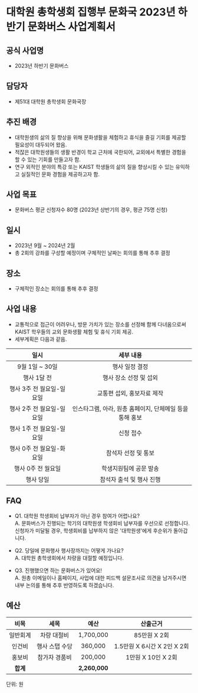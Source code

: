 
대학원 총학생회 집행부 문화국 2023년 하반기 문화버스 사업계획서
===

## 공식 사업명
- 2023년 하반기 문화버스

## 담당자
- 제51대 대학원 총학생회 문화국장

## 추진 배경
- 대학원생의 삶의 질 향상을 위해 문화생활을 체험하고 휴식을 즐길 기회를 제공할 필요성이 대두되어 왔음.
- 적잖은 대학원생들의 생활 반경이 학교 근처에 국한되어, 교외에서 특별한 경험을 할 수 있는 기회를 만들고자 함.
- 연구 외적인 분야의 특강 또는 KAIST 학생들의 삶의 질을 향상시킬 수 있는 유익하고 실질적인 문화 경험을 제공하고자 함.

## 사업 목표
- 문화버스 평균 신청자수 80명 (2023년 상반기의 경우, 평균 75명 신청)

## 일시
- 2023년 9월 ~ 2024년 2월
- 총 2회의 강좌를 구성할 예정이며 구체적인 날짜는 회의를 통해 추후 결정

## 장소
- 구체적인 장소는 회의를 통해 추후 결정

## 사업 내용
- 교통적으로 접근이 어려우나, 방문 가치가 있는 장소를 선정해 함께 다녀옴으로써 KAIST 학우들의 교외 문화생활 체험 및 휴식 기회 제공.
- 세부계획은 다음과 같음.

|  **일시** | **세부 내용** |
|:----------:|:------------:|
|9월 1일 ~ 30일 | 행사 일정 결정 |
|행사 1달 전 | 행사 장소 선정 및 섭외 |
|행사 3주 전 월요일-일요일 | 교통편 섭외, 홍보자료 제작 |
|행사 2주 전 월요일-일요일 | 인스타그램, 아라, 원총 홈페이지, 단체메일 등을 통해 홍보 |
|행사 1주 전 월요일-일요일 | 신청 접수 |
|행사 0주 전 월요일-화요일 | 참석자 선정 및 통보 |
|행사 0주 전 월요일 | 학생지원팀에 공문 발송 |
|행사 당일 | 참석자 출석 및 행사 진행 |

## FAQ
- Q1. 대학원 학생회비 납부자가 아닌 경우 참여가 어렵나요? <br/> A. 문화버스가 진행되는 학기의 대학원생 학생회비 납부자를 우선으로 선정합니다. 신청자가 미달될 경우, 학생회비를 납부하지 않은 '대학원생'에게 후순위가 돌아갑니다.

- Q2. 당일에 문화행사 행사장까지는 어떻게 가나요? <br/> A. 대학원 총학생회에서 차량을 대절할 예정입니다.

- Q3. 진행했으면 하는 문화버스가 있어요! <br/> A. 원총 이메일이나 홈페이지, 사업에 대한 피드백 설문조사로 의견을 남겨주시면 내부 논의를 통해 추후 반영하도록 하겠습니다.


## 예산
|  **비목** |   **세목**   | **예산** | **산출근거** |
|:---------:|:-----------:|:----------:|:----------------:|
| 일반회계 | 차량 대절비     | 1,700,000 | 85만원 X 2회 |
| 인건비   | 행사 스탭 수당 | 360,000   | 1.5만원 X 6시간 X 2인 X 2회       |
| 홍보비   | 참가자 경품비 | 200,000   | 1만원 X 10인 X 2회       |
| **합계**     |            | **2,260,000** |                 |

단위: 원

